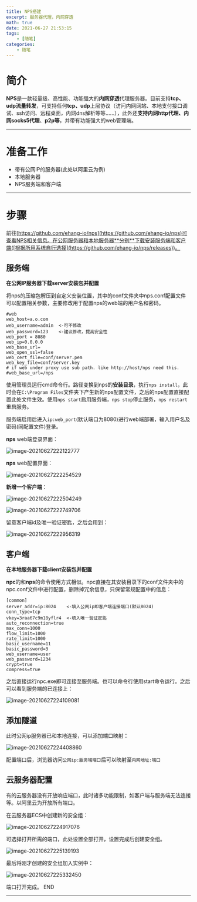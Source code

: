 ```yaml
---
title: NPS搭建
excerpt: 服务器代理，内网穿透
math: true
date: 2021-06-27 21:53:15
tags:
	- [随笔]
categories:
	- 随笔
---
```


# 简介

**NPS**是一款轻量级、高性能、功能强大的**内网穿透**代理服务器。目前支持**tcp、udp流量转发**，可支持任何**tcp、udp**上层协议（访问内网网站、本地支付接口调试、ssh访问、远程桌面，内网dns解析等等……），此外还**支持内网http代理、内网socks5代理**、**p2p等**，并带有功能强大的web管理端。



***

# 准备工作

* 带有公网IP的服务器(此处以阿里云为例)
* 本地服务器
* NPS服务端和客户端



***

# 步骤

前往[https://github.com/ehang-io/nps](https://github.com/ehang-io/nps)可查看NPS相关信息。在公网服务器和本地服务器**分别**下载安装服务端和客户端([根据所用系统自行选择](https://github.com/ehang-io/nps/releases))。

## 服务端

**在公网IP服务器下载server安装包并配置**

将nps的压缩包解压到自定义安装位置，其中的conf文件夹中nps.conf配置文件可以配置相关参数，主要修改用于配置nps的web端的用户名和密码。

```
#web
web_host=a.o.com
web_username=admin  <-可不修改
web_password=123    <-建议修改，提高安全性
web_port = 8080
web_ip=0.0.0.0
web_base_url=
web_open_ssl=false
web_cert_file=conf/server.pem
web_key_file=conf/server.key
# if web under proxy use sub path. like http://host/nps need this.
#web_base_url=/nps
```

使用管理员运行cmd命令行。路径变换到nps的**安装目录**，执行`nps install`，此时会在`C:\Program Files`文件夹下产生新的nps配置文件，之后的nps配置直接配置此处文件生效。使用`nps start`启用服务端，`nps stop`停止服务，`nps restart`重启服务。

服务端启用后进入`ip:web_port`(默认端口为8080)进行web端部署，输入用户名及密码(同配置文件)登录。

**nps** web端登录界面：

![image-20210627222122777](https://gitlab.com/XiubenWu/xiubenwu-images/-/raw/master/img/20210627npslogin.png)

**nps** web配置界面：

![image-20210627222254529](https://gitlab.com/XiubenWu/xiubenwu-images/-/raw/master/img/20210627npsWeb.png)

**新增一个客户端**：

![image-20210627222504249](https://gitlab.com/XiubenWu/xiubenwu-images/-/raw/master/img/20210627nps-3.png)

![image-20210627222749706](https://gitlab.com/XiubenWu/xiubenwu-images/-/raw/master/img/20210627nps-4.png)

留意客户端id及唯一验证密匙，之后会用到：

![image-20210627222956319](https://gitlab.com/XiubenWu/xiubenwu-images/-/raw/master/img/20210627nps-key.png)

## 客户端

**在本地服务器下载client安装包并配置**

**npc**的和**nps**的命令使用方式相似。npc直接在其安装目录下的conf文件夹中的npc.conf文件中进行配置，删除掉冗余信息，只保留常规配置中的信息：

```
[common]
server_addr=ip:8024    <-填入公网ip即客户端连接端口(默认8024)
conn_type=tcp
vkey=3raa67c9m18yflr4  <-填入唯一验证密匙
auto_reconnection=true
max_conn=1000
flow_limit=1000
rate_limit=1000
basic_username=11
basic_password=3
web_username=user
web_password=1234
crypt=true
compress=true
```

之后直接运行npc.exe即可连接至服务端。也可以命令行使用start命令运行。之后可以看到服务端的已连接上：

![image-20210627224109081](https://gitlab.com/XiubenWu/xiubenwu-images/-/raw/master/img/20210627nps-5.png)

## 添加隧道

此时公网ip服务器已和本地连接，可以添加端口映射：

![image-20210627224408860](https://gitlab.com/XiubenWu/xiubenwu-images/-/raw/master/img/20210627nps-6.png)

配置端口后，浏览器访问`公网ip:服务端端口`后可以映射至`内网地址:端口`



## 云服务器配置

有的云服务器没有开放响应端口，此时诸多功能限制，如客户端与服务端无法连接等。以阿里云为开放所有端口。

在云服务器ECS中创建新的安全组：

![image-20210627224917076](https://gitlab.com/XiubenWu/xiubenwu-images/-/raw/master/img/20210627nps-7.png)

可选择打开所需的端口，此处设置全部打开，设置完成后创建安全组。

![image-20210627225139193](https://gitlab.com/XiubenWu/xiubenwu-images/-/raw/master/img/20210627nps-8.png)

最后将刚才创建的安全组加入实例中：

![image-20210627225332450](https://gitlab.com/XiubenWu/xiubenwu-images/-/raw/master/img/20210627nps-9.png)

端口打开完成。
END

***

